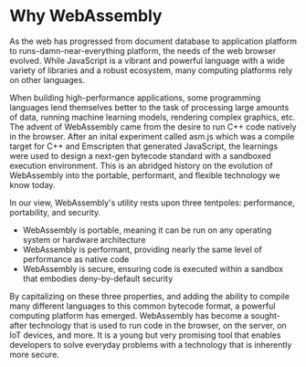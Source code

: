 # Why WebAssembly

As the web has progressed from document database to application platform to runs-damn-near-everything platform, the needs of the web browser evolved. While JavaScript is a vibrant and powerful language with a wide variety of libraries and a robust ecosystem, many computing platforms rely on other languages.

When building high-performance applications, some programming languages lend themselves better to the task of processing large amounts of data, running machine learning models, rendering complex graphics, etc. The advent of WebAssembly came from the desire to run C++ code natively in the browser. After an inital experiment called asm.js which was a compile target for C++ and Emscripten that generated JavaScript, the learnings were used to design a next-gen bytecode standard with a sandboxed execution environment. This is an abridged history on the evolution of WebAssembly into the portable, performant, and flexible technology we know today.

In our view, WebAssembly's utility rests upon three tentpoles: performance, portability, and security.

- WebAssembly is portable, meaning it can be run on any operating system or hardware architecture
- WebAssembly is performant, providing nearly the same level of performance as native code
- WebAssembly is secure, ensuring code is executed within a sandbox that embodies deny-by-default security

By capitalizing on these three properties, and adding the ability to compile many different languages to this common bytecode format, a powerful computing platform has emerged. WebAssembly has become a sought-after technology that is used to run code in the browser, on the server, on IoT devices, and more. It is a young but very promising tool that enables developers to solve everyday problems with a technology that is inherently more secure.